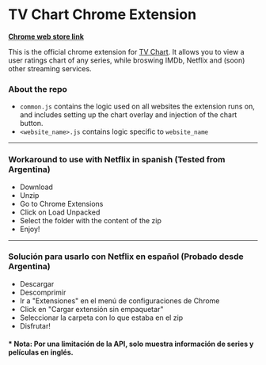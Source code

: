 # TV Chart Chrome Extension


**[Chrome web store link](https://chrome.google.com/webstore/detail/tv-chart/hodmmnlcinpkhnkkmfdbblcdnfffakgk)**


This is the official chrome extension for [TV Chart](https://tvchart.benmiz.com/). It allows you to view a user ratings chart of any series, while broswing IMDb, Netflix and (soon) other streaming services.


### About the repo
* `common.js` contains the logic used on all websites the extension runs on, and includes setting up the chart overlay and injection of the chart button.
* `<website_name>.js` contains logic specific to `website_name`


---

### Workaround to use with Netflix in spanish (Tested from Argentina)
  - Download
  - Unzip
  - Go to Chrome Extensions
  - Click on Load Unpacked
  - Select the folder with the content of the zip
  - Enjoy!

---

### Solución para usarlo con Netflix en español (Probado desde Argentina)
  - Descargar
  - Descomprimir
  - Ir a "Extensiones" en el menú de configuraciones de Chrome
  - Click en "Cargar extensión sin empaquetar"
  - Seleccionar la carpeta con lo que estaba en el zip
  - Disfrutar!
#### * Nota: Por una limitación de la API, solo muestra información de series y películas en inglés.
